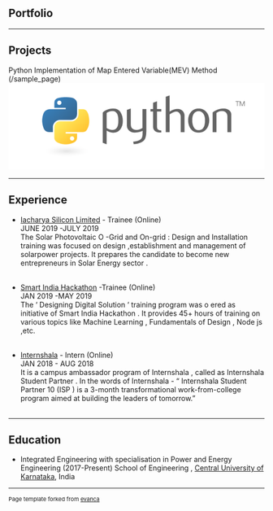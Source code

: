 ## Portfolio

---

## Projects

Python Implementation of Map Entered Variable(MEV) Method (/sample_page)
<img src="images/python.png?raw=true"/>

---

## Experience

- [Iacharya Silicon Limited](http://iacharya.com/main/) - Trainee (Online)<br>
JUNE 2019 -JULY 2019<br>
The Solar Photovoltaic O -Grid and On-grid : Design and Installation training was focused on design ,establishment and management of solarpower projects. It prepares the candidate to become new entrepreneurs in Solar Energy sector .
<br><br>

- [Smart India Hackathon](http://sih.gov.in) -Trainee (Online)<br>
JAN 2019 -MAY 2019<br>
The ‘ Designing Digital Solution ‘ training program was o ered as initiative of Smart India Hackathon . It provides 45+ hours of training on various topics like Machine Learning , Fundamentals of Design , Node js
,etc.
<br><br>

- [Internshala](http://internshala.com) - Intern (Online)<br>
JAN 2018 - AUG 2018<br>
It is a campus ambassador program of Internshala , called as Internshala Student Partner . In the words of Internshala - “ Internshala Student Partner 10 (ISP ) is a 3-month transformational work-from-college
program aimed at building the leaders of tomorrow.”
<br><br>


---
## Education

- Integrated Engineering with specialisation in Power and Energy Engineering (2017-Present)
School of Engineering , [Central University of Karnataka](https://www.cuk.ac.in/), India


---
<p style="font-size:11px">Page template forked from <a href="https://github.com/evanca/quick-portfolio">evanca</a></p>
<!-- Remove above link if you don't want to attibute -->
